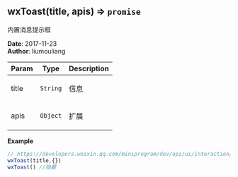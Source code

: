 ## wxToast(title, apis) ⇒ <code>promise</code>
<p>内置消息提示框</p>

**Date**: 2017-11-23  
**Author**: liumouliang  

| Param | Type | Description |
| --- | --- | --- |
| title | <code>String</code> | <p>信息</p> |
| apis | <code>Object</code> | <p>扩展</p> |

**Example**  
```javascript
// https://developers.weixin.qq.com/miniprogram/dev/api/ui/interaction/wx.showToast.htmlwxToast(title,{})wxToast() //隐藏
```
